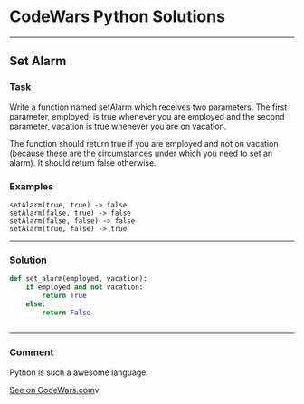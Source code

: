 # CodeWars Python Solutions

---

## Set Alarm



### Task
Write a function named setAlarm which receives two parameters. The first parameter, employed, is true whenever you are employed and the second parameter, vacation is true whenever you are on vacation.

The function should return true if you are employed and not on vacation (because these are the circumstances under which you need to set an alarm). It should return false otherwise.


### Examples
```
setAlarm(true, true) -> false
setAlarm(false, true) -> false
setAlarm(false, false) -> false
setAlarm(true, false) -> true
```


---


### Solution


```python
def set_alarm(employed, vacation):
    if employed and not vacation:
        return True
    else:
        return False
        
```

---
### Comment

Python is such a awesome language.

[See on CodeWars.com](https://www.codewars.com/users/ITRonin)v
